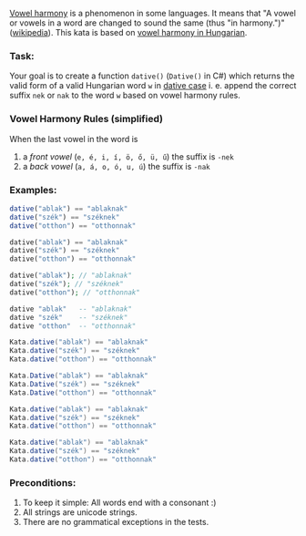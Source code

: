 [Vowel harmony](https://en.wikipedia.org/wiki/Vowel_harmony) is a phenomenon in some languages. It means that "A vowel or vowels in a word are changed to sound the same (thus "in harmony.")" ([wikipedia](https://en.wikipedia.org/wiki/Vowel_harmony#Hungarian)). This kata is based on [vowel harmony in Hungarian](https://en.wikipedia.org/wiki/Vowel_harmony#Hungarian). 

### Task:

Your goal is to create a function `dative()` (`Dative()` in C#) which returns the valid form of a valid Hungarian word `w` in [dative case](http://www.hungarianreference.com/Nouns/nak-nek-dative.aspx) i. e. append the correct suffix `nek` or `nak` to the word `w` based on vowel harmony rules.

### Vowel Harmony Rules (simplified)

When the last vowel in the word is

1. a _front vowel_ (`e, é, i, í, ö, ő, ü, ű`) the suffix is `-nek`
2. a _back vowel_ (`a, á, o, ó, u, ú`) the suffix is `-nak`

### Examples:

```javascript
dative("ablak") == "ablaknak"
dative("szék") == "széknek"
dative("otthon") == "otthonnak"
```
```python
dative("ablak") == "ablaknak"
dative("szék") == "széknek"
dative("otthon") == "otthonnak"
```
```php
dative("ablak"); // "ablaknak"
dative("szék"); // "széknek"
dative("otthon"); // "otthonnak"
```
```haskell
dative "ablak"   -- "ablaknak"
dative "szék"    -- "széknek"
dative "otthon"  -- "otthonnak"
```
```groovy
Kata.dative("ablak") == "ablaknak"
Kata.dative("szék") == "széknek"
Kata.dative("otthon") == "otthonnak"
```
```csharp
Kata.Dative("ablak") == "ablaknak"
Kata.Dative("szék") == "széknek"
Kata.Dative("otthon") == "otthonnak"
```
```scala
Kata.dative("ablak") == "ablaknak"
Kata.dative("szék") == "széknek"
Kata.dative("otthon") == "otthonnak"
```
```java
Kata.dative("ablak") == "ablaknak"
Kata.dative("szék") == "széknek"
Kata.dative("otthon") == "otthonnak"
```

### Preconditions:

1. To keep it simple: All words end with a consonant :)
2. All strings are unicode strings.
3. There are no grammatical exceptions in the tests.
